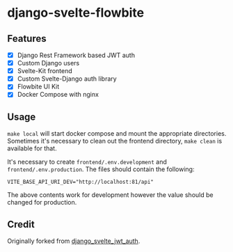 # django-svelte-flowbite

## Features

- [x] Django Rest Framework based JWT auth
- [x] Custom Django users
- [x] Svelte-Kit frontend
- [x] Custom Svelte-Django auth library
- [x] Flowbite UI Kit
- [x] Docker Compose with nginx

## Usage

`make local` will start docker compose and mount the appropriate directories. Sometimes it's necessary to clean out the frontend directory, `make clean` is available for that.

It's necessary to create `frontend/.env.development` and `frontend/.env.production`. The files should contain the following:

```
VITE_BASE_API_URI_DEV="http://localhost:81/api"
```

The above contents work for development however the value should be changed for production.

## Credit

Originally forked from [django_svelte_jwt_auth](https://github.com/Sirneij/django_svelte_jwt_auth/tree/main).